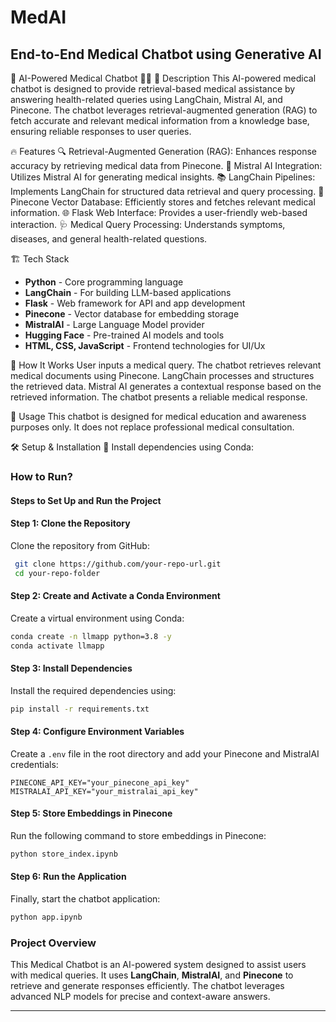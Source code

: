 # MedAI

## End-to-End Medical Chatbot using Generative AI

🏥 AI-Powered Medical Chatbot 🤖💬
📌 Description
This AI-powered medical chatbot is designed to provide retrieval-based medical assistance by answering health-related queries using LangChain, Mistral AI, and Pinecone. The chatbot leverages retrieval-augmented generation (RAG) to fetch accurate and relevant medical information from a knowledge base, ensuring reliable responses to user queries.

🔥 Features
🔍 Retrieval-Augmented Generation (RAG): Enhances response accuracy by retrieving medical data from Pinecone.
🧠 Mistral AI Integration: Utilizes Mistral AI for generating medical insights.
📚 LangChain Pipelines: Implements LangChain for structured data retrieval and query processing.
💾 Pinecone Vector Database: Efficiently stores and fetches relevant medical information.
🌐 Flask Web Interface: Provides a user-friendly web-based interaction.
🩺 Medical Query Processing: Understands symptoms, diseases, and general health-related questions.

🏗️ Tech Stack
- **Python** - Core programming language
- **LangChain** - For building LLM-based applications
- **Flask** - Web framework for API and app development
- **Pinecone** - Vector database for embedding storage
- **MistralAI** - Large Language Model provider
- **Hugging Face** - Pre-trained AI models and tools
- **HTML, CSS, JavaScript** - Frontend technologies for UI/Ux

🚀 How It Works
User inputs a medical query.
The chatbot retrieves relevant medical documents using Pinecone.
LangChain processes and structures the retrieved data.
Mistral AI generates a contextual response based on the retrieved information.
The chatbot presents a reliable medical response.

📌 Usage
This chatbot is designed for medical education and awareness purposes only. It does not replace professional medical consultation.

🛠️ Setup & Installation
🔹 Install dependencies using Conda:

### How to Run?

#### **Steps to Set Up and Run the Project**

#### **Step 1: Clone the Repository**
Clone the repository from GitHub:
```bash
 git clone https://github.com/your-repo-url.git
 cd your-repo-folder
```

#### **Step 2: Create and Activate a Conda Environment**
Create a virtual environment using Conda:
```bash
conda create -n llmapp python=3.8 -y
conda activate llmapp
```

#### **Step 3: Install Dependencies**
Install the required dependencies using:
```bash
pip install -r requirements.txt
```

#### **Step 4: Configure Environment Variables**
Create a `.env` file in the root directory and add your Pinecone and MistralAI credentials:
```plaintext
PINECONE_API_KEY="your_pinecone_api_key"
MISTRALAI_API_KEY="your_mistralai_api_key"
```

#### **Step 5: Store Embeddings in Pinecone**
Run the following command to store embeddings in Pinecone:
```bash
python store_index.ipynb
```

#### **Step 6: Run the Application**
Finally, start the chatbot application:
```bash
python app.ipynb
```


### **Project Overview**
This Medical Chatbot is an AI-powered system designed to assist users with medical queries. It uses **LangChain**, **MistralAI**, and **Pinecone** to retrieve and generate responses efficiently. The chatbot leverages advanced NLP models for precise and context-aware answers.

---


